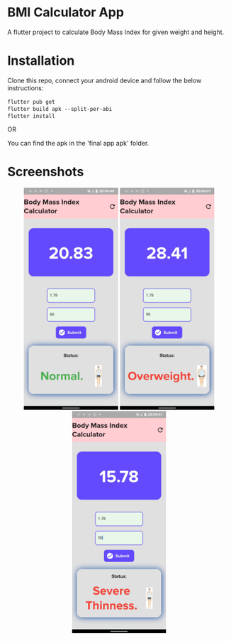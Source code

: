 # BMI Calculator App

A flutter project to calculate Body Mass Index for given weight and height.

# Installation

Clone this repo, connect your android device and follow the below instructions:
```
flutter pub get 
flutter build apk --split-per-abi
flutter install
```

OR<br>

You can find the apk in the 'final app apk' folder.

# Screenshots

<p align="center">
    <img src="Screenshots/2.jpg" height="500">
    <img src="Screenshots/1.jpg" height="500">
    <img src="Screenshots/3.jpg" height="500">
</p>

